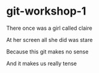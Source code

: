 # git-workshop-1

There once was a girl called claire

At her screen all she did was stare

Because this git makes no sense

And it makes us really tense